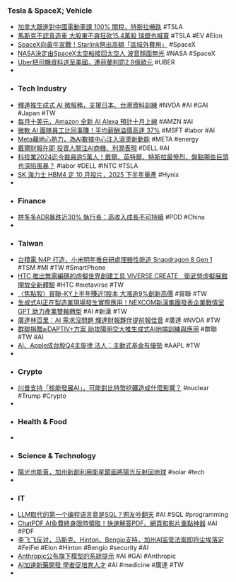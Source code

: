 ### Tesla & SpaceX; Vehicle
- [加拿大跟進對中國電動車課 100% 關稅，特斯拉嚇跌](https://technews.tw/2024/08/27/canada-to-impose-100-percent-tariff-on-chinese-evs-including-teslas/) #TSLA
- [馬斯克不認真造車 大股東不爽狂砍15.4萬股 瑞銀也喊賣](https://tw.stock.yahoo.com/news/馬斯克不認真造車-大股東不爽狂砍15-4萬股-瑞銀也喊賣-080200186.html) #TSLA #EV #Elon
- [SpaceX向黃牛宣戰！Starlink祭出高額「區域外費用」](https://www.techbang.com/posts/117810-spacexstarlink) #SpaceX
- [NASA決定由SpaceX太空船接回太空人 波音顏面無光](https://news.cnyes.com/news/id/5697317) #NASA #SpaceX
- [Uber把司機資料送至美國，遭荷蘭判罰2.9億歐元](https://www.ithome.com.tw/news/164706) #UBER
-
- ### Tech Industry
- [輝達推生成式 AI 微服務，支援日本、台灣資料訓練](https://technews.tw/2024/08/27/nvidia-launches-nim-microservices-in-japan-and-taiwan/) #NVDA #AI #GAI #Japan #TW
- [每月十美元，Amazon 全新 AI Alexa 預計十月上線](https://technews.tw/2024/08/27/new-ai-version-alexa-will-be-online-in-mid-october/) #AMZN #AI
- [微軟 AI 團隊員工比同事賺！平均薪酬溢價高達 37%](https://www.inside.com.tw/article/36034-ai-salary-ms) #MSFT #labor #AI
- [Meta藉地心熱力，為AI數據中心注入滾燙新動能](https://uanalyze.com.tw/articles/750256146) #META #energy
- [戴爾財報在即 投資人關注AI商機、利潤表現](https://www.moneydj.com/funddj/ya/yp050000.djhtm?a=%7B6A617694-823B-4095-9CB2-F7A3EFABD15C%7D) #DELL #AI
- [科技業2024迄今裁員逾5萬人！戴爾、英特爾、特斯拉最慘烈，盤點哪些巨頭也深陷風暴？](https://www.bnext.com.tw/article/80286/2024-layoff-tech-dell-intel-tesla) #labor #DELL #INTC #TSLA
- [SK 海力士 HBM4 定 10 月投片，2025 下半年量產](https://technews.tw/2024/08/27/sk-hynix-hbm4-will-be-released-in-october/) #Hynix
-
- ### Finance
- [拼多多ADR暴跌近30% 執行長：高收入成長不可持續](https://news.cnyes.com/news/id/5697501) #PDD #China
-
- ### Taiwan
- [台積電 N4P 打造，小米明年推自研處理器性能追 Snapdragon 8 Gen 1](https://technews.tw/2024/08/27/xiaomi-will-launch-self-developed-processor-next-year-with-performance-comparable-to-snapdragon-8-gen-1/) #TSM #MI #TW #SmartPhone
- [HTC 推出無需編碼的虛擬世界創建工具 VIVERSE CREATE　衛武營虛擬展館開放全新體驗](https://gnn.gamer.com.tw/detail.php?sn=272842) #HTC #metavirse #TW
- [〈焦點股〉貿聯-KY上半年賺近1股本 大漲逾9%創新高價](https://news.cnyes.com/news/id/5698097) #貿聯 #TW
- [生成式AI正在製造業現場發生實際應用！NEXCOM新漢集團發表企業戰情室GPT 助力產業雙軸轉型](https://www.bnext.com.tw/article/80263/nexcom202408) #AI #新漢 #TW
- [廣達林百里：AI 需求沒問題 輝達財報夥伴提前報佳音](https://money.udn.com/money/story/5612/8187316) #廣達 #NVDA #TW
- [群聯捐贈aiDAPTIV+方案 助攻陽明交大推生成式AI地端訓練與應用](https://www.wealth.com.tw/articles/3f4dcc83-7f8e-40d9-9a9c-cb486fbb9f4b) #群聯 #TW #AI
- [AI、Apple成台股Q4主旋律 法人：主動式基金有優勢](https://news.cnyes.com/news/id/5697729) #AAPL #TW
-
- ### Crypto
- [川普支持「核能發展AI」，可能對比特幣挖礦造成什麼影響？](https://www.blocktempo.com/trump-supports-nuclear-energy-to-promote-ai-development/) #nuclear #Trump #Crypto
-
- ### Health & Food
-
- ### Science & Technology
- [陽光也能賣，加州新創利用衛星鏡面將陽光反射回地球](https://technews.tw/2024/08/27/sunlight-can-be-sold/) #solar #tech
-
- ### IT
- [LLM取代的第一个编程语言竟是SQL？网友吵翻天](https://www.jiqizhixin.com/articles/2024-08-27-5) #AI #SQL #programming
- [ChatPDF AI免費終身限時領取！快速解答PDF、網頁和影片重點神器](https://mrmad.com.tw/chatpdf-ai-app-lifetime) #AI #PDF
- [李飞飞反对，马斯克、Hinton、Bengio支持，加州AI监管法案即将尘埃落定](https://www.jiqizhixin.com/articles/2024-08-27-6) #FeiFei #Elon #Hinton #Bengio #security #AI
- [Anthropic公布旗下模型的系統提示](https://www.ithome.com.tw/news/164705) #AI #GAI #Anthropic
- [AI加速新藥開發 學者促培育人才](https://udn.com/news/story/7241/8187321) #AI #medicine #廣達 #TW
-